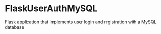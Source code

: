# FlaskUserAuthMySQL
Flask application that implements user login and registration with a MySQL database
